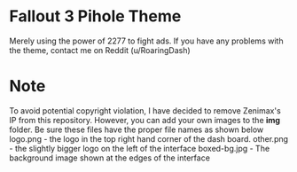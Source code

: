 
# Fallout 3 Pihole Theme
Merely using the power of 2277 to fight ads. If you have any problems with the theme, contact me on Reddit (u/RoaringDash)
# Note
To avoid potential copyright violation, I have decided to remove Zenimax's IP from this repository. However, you can add your own images to the **img** folder. Be sure these files have the proper file names as shown below
logo.png - the logo in the top right hand corner of the dash board.
other.png - the slightly bigger logo on the left of the interface
boxed-bg.jpg - The background image shown at the edges of the interface

